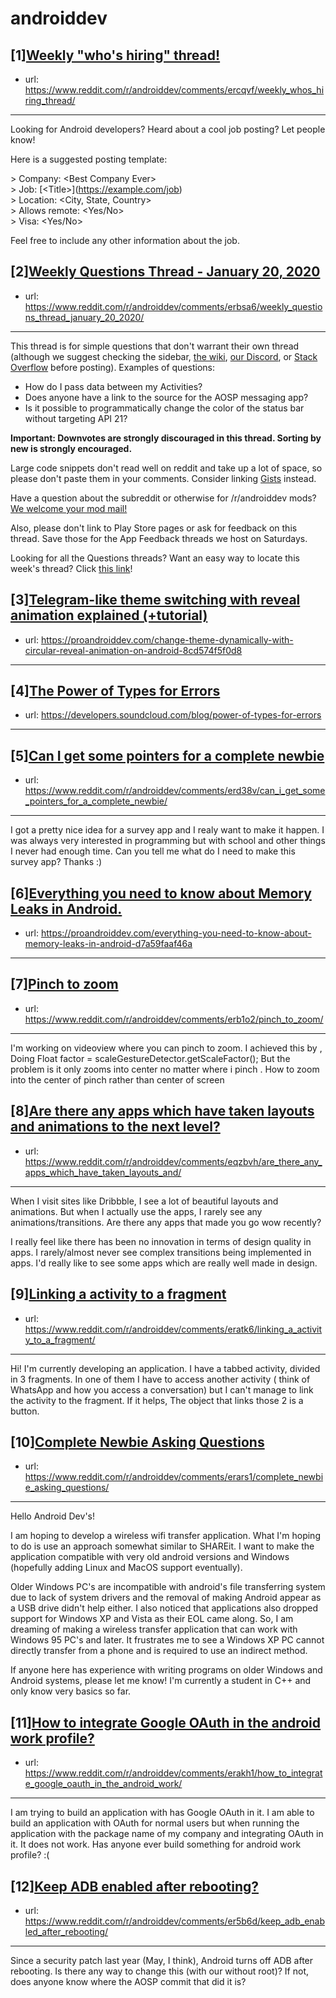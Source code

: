 # androiddev
## [1][Weekly "who's hiring" thread!](https://www.reddit.com/r/androiddev/comments/ercqvf/weekly_whos_hiring_thread/)
- url: https://www.reddit.com/r/androiddev/comments/ercqvf/weekly_whos_hiring_thread/
---
Looking for Android developers? Heard about a cool job posting? Let people know!

Here is a suggested posting template:

&gt; Company: &lt;Best Company Ever&gt;  
&gt; Job: [&lt;Title&gt;]\(https://example.com/job)  
&gt; Location: &lt;City, State, Country&gt;  
&gt; Allows remote: &lt;Yes/No&gt;  
&gt; Visa: &lt;Yes/No&gt;  

Feel free to include any other information about the job.
## [2][Weekly Questions Thread - January 20, 2020](https://www.reddit.com/r/androiddev/comments/erbsa6/weekly_questions_thread_january_20_2020/)
- url: https://www.reddit.com/r/androiddev/comments/erbsa6/weekly_questions_thread_january_20_2020/
---
This thread is for simple questions that don't warrant their own thread (although we suggest checking the sidebar, [the wiki](http://www.reddit.com/r/androiddev/wiki/), [our Discord](https://discord.gg/D2cNrqX), or [Stack Overflow](http://stackoverflow.com) before posting). Examples of questions:

* How do I pass data between my Activities?
* Does anyone have a link to the source for the AOSP messaging app?
* Is it possible to programmatically change the color of the status bar without targeting API 21?

**Important: Downvotes are strongly discouraged in this thread. Sorting by new is strongly encouraged.**

Large code snippets don't read well on reddit and take up a lot of space, so please don't paste them in your comments. Consider linking [Gists](https://gist.github.com) instead.

Have a question about the subreddit or otherwise for /r/androiddev mods? [We welcome your mod mail!](http://www.reddit.com/message/compose?to=%2Fr%2Fandroiddev)

Also, please don't link to Play Store pages or ask for feedback on this thread. Save those for the App Feedback threads we host on Saturdays.

Looking for all the Questions threads? Want an easy way to locate this week's thread? Click [this link](https://www.reddit.com/r/androiddev/search?q=title%3A%22questions+thread%22+author%3A%22AutoModerator%22&amp;restrict_sr=on&amp;sort=new&amp;t=all)!
## [3][Telegram-like theme switching with reveal animation explained (+tutorial)](https://www.reddit.com/r/androiddev/comments/er8d2d/telegramlike_theme_switching_with_reveal/)
- url: https://proandroiddev.com/change-theme-dynamically-with-circular-reveal-animation-on-android-8cd574f5f0d8
---

## [4][The Power of Types for Errors](https://www.reddit.com/r/androiddev/comments/ercrgu/the_power_of_types_for_errors/)
- url: https://developers.soundcloud.com/blog/power-of-types-for-errors
---

## [5][Can I get some pointers for a complete newbie](https://www.reddit.com/r/androiddev/comments/erd38v/can_i_get_some_pointers_for_a_complete_newbie/)
- url: https://www.reddit.com/r/androiddev/comments/erd38v/can_i_get_some_pointers_for_a_complete_newbie/
---
I got a pretty nice idea for a survey app and I realy want to make it happen. I was always very interested in programming but with school and other things I never had enough time. Can you tell me what do I need to make this survey app?  Thanks :)
## [6][Everything you need to know about Memory Leaks in Android.](https://www.reddit.com/r/androiddev/comments/equdx6/everything_you_need_to_know_about_memory_leaks_in/)
- url: https://proandroiddev.com/everything-you-need-to-know-about-memory-leaks-in-android-d7a59faaf46a
---

## [7][Pinch to zoom](https://www.reddit.com/r/androiddev/comments/erb1o2/pinch_to_zoom/)
- url: https://www.reddit.com/r/androiddev/comments/erb1o2/pinch_to_zoom/
---
I'm working on videoview where you can pinch to zoom.
I achieved this by ,
Doing 
Float factor = scaleGestureDetector.getScaleFactor();
But the problem is it only zooms into center no matter where i pinch . How to zoom into the center of pinch rather than center of screen
## [8][Are there any apps which have taken layouts and animations to the next level?](https://www.reddit.com/r/androiddev/comments/eqzbvh/are_there_any_apps_which_have_taken_layouts_and/)
- url: https://www.reddit.com/r/androiddev/comments/eqzbvh/are_there_any_apps_which_have_taken_layouts_and/
---
When I visit sites like Dribbble, I see a lot of beautiful layouts and animations. But when I actually use the apps, I rarely see any animations/transitions. Are there any apps that made you go wow recently?

I really feel like there has been no innovation in terms of design quality in apps. I rarely/almost never see complex transitions being implemented in apps. I'd really like to see some apps which are really well made in design.
## [9][Linking a activity to a fragment](https://www.reddit.com/r/androiddev/comments/eratk6/linking_a_activity_to_a_fragment/)
- url: https://www.reddit.com/r/androiddev/comments/eratk6/linking_a_activity_to_a_fragment/
---
Hi! I'm currently developing an application. I have a tabbed activity, divided in 3 fragments. In one of them I have to access another activity ( think of WhatsApp and how you access a conversation) but I can't manage to link the activity to the fragment. If it helps, The object that links those 2 is a button.
## [10][Complete Newbie Asking Questions](https://www.reddit.com/r/androiddev/comments/erars1/complete_newbie_asking_questions/)
- url: https://www.reddit.com/r/androiddev/comments/erars1/complete_newbie_asking_questions/
---
Hello Android Dev's!

I am hoping to develop a wireless wifi transfer application. What I'm hoping to do is use an approach somewhat similar to SHAREit. I want to make the application compatible with very old android versions and Windows (hopefully adding Linux and MacOS support eventually).

Older Windows PC's are incompatible with android's file transferring system due to lack of system drivers and the removal of making Android appear as a USB drive didn't help either. I also noticed that applications also dropped support for Windows XP and Vista as their EOL came along. So, I am dreaming of making a wireless transfer application that can work with Windows 95 PC's and later. It frustrates me to see a Windows XP PC cannot directly transfer from a phone and is required to use an indirect method.

If anyone here has experience with writing programs on older Windows and Android systems, please let me know! I'm currently a student in C++ and only know very basics so far.
## [11][How to integrate Google OAuth in the android work profile?](https://www.reddit.com/r/androiddev/comments/erakh1/how_to_integrate_google_oauth_in_the_android_work/)
- url: https://www.reddit.com/r/androiddev/comments/erakh1/how_to_integrate_google_oauth_in_the_android_work/
---
I am trying to build an application with has Google OAuth in it. I am able to build an application with OAuth for normal users but when running the application with the package name of my company and integrating OAuth in it. It does not work. Has anyone ever build something for android work profile? :(
## [12][Keep ADB enabled after rebooting?](https://www.reddit.com/r/androiddev/comments/er5b6d/keep_adb_enabled_after_rebooting/)
- url: https://www.reddit.com/r/androiddev/comments/er5b6d/keep_adb_enabled_after_rebooting/
---
Since a security patch last year (May, I think), Android turns off ADB after rebooting. Is there any way to change this (with our without root)? If not, does anyone know where the AOSP commit that did it is?
